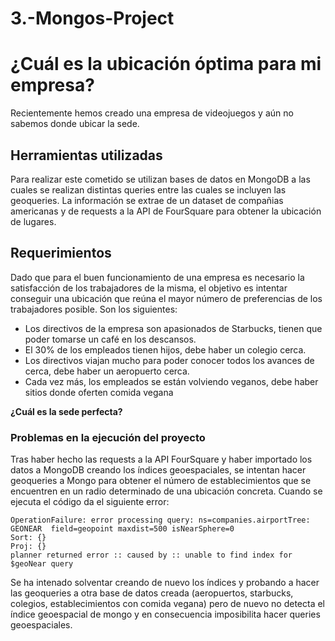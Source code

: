 # 3.-Mongos-Project

# ¿Cuál es la ubicación óptima para mi empresa?

Recientemente hemos creado una empresa de videojuegos y aún no sabemos donde ubicar la sede.

## Herramientas utilizadas

Para realizar este cometido se utilizan bases de datos en MongoDB a las cuales se realizan distintas queries entre las cuales se incluyen las geoqueries. La información se extrae de un dataset de compañias americanas y de requests a la API de FourSquare para obtener la ubicación de lugares.

## Requerimientos

Dado que para el buen funcionamiento de una empresa es necesario la satisfacción de los trabajadores de la misma, el objetivo es intentar conseguir una ubicación que reúna el mayor número de preferencias de los trabajadores posible. Son los siguientes:
- Los directivos de la empresa son apasionados de Starbucks, tienen que poder tomarse un café en los descansos.
- El 30% de los empleados tienen hijos, debe haber un colegio cerca.
- Los directivos viajan mucho para poder conocer todos los avances de cerca, debe haber un aeropuerto cerca.
- Cada vez más, los empleados se están volviendo veganos, debe haber sitios donde oferten comida vegana

**¿Cuál es la sede perfecta?**

### Problemas en la ejecución del proyecto

Tras haber hecho las requests a la API FourSquare y haber importado los datos a MongoDB creando los índices geoespaciales, se intentan hacer geoqueries a Mongo para obtener el número de establecimientos que se encuentren en un radio determinado de una ubicación concreta. Cuando se ejecuta el código da el siguiente error:

    OperationFailure: error processing query: ns=companies.airportTree: GEONEAR  field=geopoint maxdist=500 isNearSphere=0
    Sort: {}
    Proj: {}
    planner returned error :: caused by :: unable to find index for $geoNear query

Se ha intenado solventar creando de nuevo los índices y probando a hacer las geoqueries a otra base de datos creada (aeropuertos, starbucks, colegios, establecimientos con comida vegana) pero de nuevo no detecta el índice geoespacial de mongo y en consecuencia imposibilita hacer queries geoespaciales.
